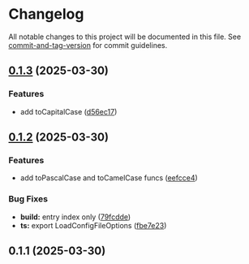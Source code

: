 # Changelog

All notable changes to this project will be documented in this file. See [commit-and-tag-version](https://github.com/absolute-version/commit-and-tag-version) for commit guidelines.

## [0.1.3](https://github.com/isdk/util.js/compare/v0.1.2...v0.1.3) (2025-03-30)


### Features

* add toCapitalCase ([d56ec17](https://github.com/isdk/util.js/commit/d56ec17a58f2c8d32fa62a973286199a24a5c2c7))

## [0.1.2](https://github.com/isdk/util.js/compare/v0.1.1...v0.1.2) (2025-03-30)


### Features

* add toPascalCase and toCamelCase funcs ([eefcce4](https://github.com/isdk/util.js/commit/eefcce497d9627d64cf0e5994f690e0788d05b3b))


### Bug Fixes

* **build:** entry index only ([79fcdde](https://github.com/isdk/util.js/commit/79fcdde5490ce675c34a8f772113e8a202beea65))
* **ts:** export LoadConfigFileOptions ([fbe7e23](https://github.com/isdk/util.js/commit/fbe7e230d04e41c4322b34f49936efde07dde2a9))

## 0.1.1 (2025-03-30)
